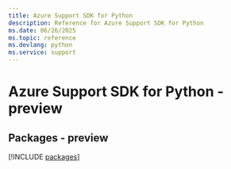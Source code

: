 ```yaml
---
title: Azure Support SDK for Python
description: Reference for Azure Support SDK for Python
ms.date: 06/26/2025
ms.topic: reference
ms.devlang: python
ms.service: support
---
```

# Azure Support SDK for Python - preview
## Packages - preview
[!INCLUDE [packages](support-index.md)]